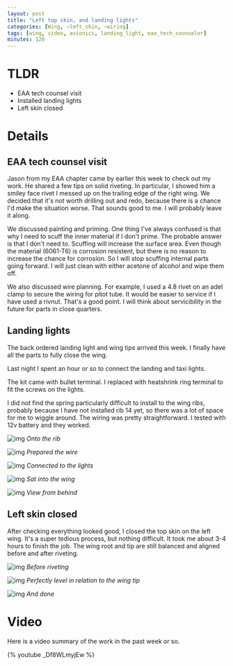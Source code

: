 ```yaml
---
layout: post
title: "Left top skin, and landing lights"
categories: [Wing, ~left_skin, ~wiring]
tags: [wing, video, avionics, landing_light, eaa_tech_counselor]
minutes: 120
---
```


# TLDR

- EAA tech counsel visit
- Installed landing lights
- Left skin closed

# Details

## EAA tech counsel visit

Jason from my EAA chapter came by earlier this week to check out my work. He shared a few tips on solid riveting. In particular, I showed him a smiley face rivet I messed up on the trailing edge of the right wing. We decided that it's not
worth drilling out and redo, because there is a chance I'd make the situation worse. That sounds good to me. I will probably leave it along.

We discussed painting and priming. One thing I've always confused is that why I need to scuff the inner material if I don't prime. The probable answer is that I don't need to. Scuffing will increase the surface area. Even though the material (6061-T6) is corrosion resistent, but there is no reason to increase the chance for corrosion. So I will stop scuffing internal parts going forward. I will just clean with either acetone of alcohol and wipe them off.

We also discussed wire planning. For example, I used a 4.8 rivet on an adel clamp to secure the wiring for pitot tube. It would be easier to service if I have used a rivnut. That's a good point. I will think about servicibility in the future for parts in close quarters.

## Landing lights

The back ordered landing light and wing tips arrived this week. I finally have all the parts to fully close the wing.

Last night I spent an hour or so to connect the landing and taxi lights.

The kit came with bullet terminal. I replaced with heatshrink ring terminal to fit the screws on the lights.

I did not find the spring particularly difficult to install to the wing ribs, probably because I have not installed rib 14 yet, so there was a lot of space for me to wiggle around. The wiring was pretty straightforward. I tested with 12v battery and they worked.

![img](https://lh3.googleusercontent.com/pw/AP1GczOXSFpl7NgpkAqxuV3iJT0scLO41V8rbELlVNdCdSmyWldzKWiLt1-paQxcCptJjO2mc0URyQlcMteg6yYKk_zzqrK6qE-sbgQWCqKyjsFFPK_Gah68l4ALJXi9CDq4lVMXmXGu7twQcrUcqNOcYubLog=w2328-h3092-s-no-gm?authuser=0)
_Onto the rib_

![img](https://lh3.googleusercontent.com/pw/AP1GczOsZudQMvcX5zOdwrqDF2ULrcjvex-eDWf_CkZwmSljYJZBAJgLOhHW6SVsgP6EKCZa4kDOgGhzw-i8CmcZSqGbJzrT6k_rzJ86n0ln8iIGEFBn1xgYLv7XD_6kj1xGZWpxwYpI9CWu3P8fnLezN_-nsw=w2328-h3092-s-no-gm?authuser=0)
_Prepared the wire_

![img](https://lh3.googleusercontent.com/pw/AP1GczMg2RUySC8I0N3CTFwDCpXq8L0k2Lf803hhyck-C0QzkKVJShOUzCVUIuQk8oXFua7B6wP7oNwJrbUnXeLTOHPcY1OcEUOnnw-_848WxgpMJpYbL71R-vpwcKOBF6hYuVcb1_VRNAwMjxodONTp-QxA0w=w2328-h3092-s-no-gm?authuser=0)
_Connected to the lights_

![img](https://lh3.googleusercontent.com/pw/AP1GczPvoQ_bvA7rrb_0HMGlxUkGBfug4st2Q-B-djcfYZc9-BxJQmiKzsM5ly6yRxY2ToZn5ae8AmSeJZdTBlLtMYpMdkfOMcT9LJv5O8BGDTCm3ArCvtRRZ-IytZwS1ZPvSrZYcnBcFpJPWIwdS--pTyIjwg=w4080-h3072-s-no-gm?authuser=0)
_Sat into the wing_

![img](https://lh3.googleusercontent.com/pw/AP1GczMUDz163R-xYQdEzuDm3dXlNQA47Dr01R8qtqfxVdmQ1-o_b-Pjeg6v-StpuRSWSqwxoKf8TnZ77960RephOJHReG5aoidON6Qs9rBOf8hUhlSSXjrn6Vc1lfg9W7OTS3eqqqM9C9fUyMxrINCqO5J96A=w4080-h3072-s-no-gm?authuser=0)
_View from behind_

## Left skin closed

After checking everything looked good, I closed the top skin on the left wing. It's a super tedious process, but nothing difficult. It took me about 3-4 hours to finish the job. The wing root and tip are still balanced and aligned before and after riveting.

![img](https://lh3.googleusercontent.com/pw/AP1GczNrLm_FkCKx_ouazA3iceB5xZOGBIYj8E10WUdk9k8dRG648GHif_q0kkadByONePJ5pY7rQRxmQHUCpNFoxRq-Ifw2i4v1yoFgDovkwF23KK4eUQgwNadMwnMwfOq9lRKr6W1bfXxcIw0756JVZYAyhA=w4080-h3072-s-no-gm?authuser=0)
_Before riveting_

![img](https://lh3.googleusercontent.com/pw/AP1GczM9IeUvjKhNHXSVB60NY42cn7THb4Nzk1YPY_iv-7BX8p3MJcSDaYu0zB_WRslyJimJNWKSmbIRuzSmZcViUrEX_XYnv2PNzmqgwxiY1yYgiaQ4tUqo1H9nkvEDkPjD_XZ6Dt6jpOqNSyt78YE_UYCulg=w4080-h3072-s-no-gm?authuser=0)
_Perfectly level in relation to the wing tip_

![img](https://lh3.googleusercontent.com/pw/AP1GczNkR2_uHtnHIJcZHJr_iG03LOVbkWoG-pB7GzcroTXLuJm98-CFO1QZhXExxTxbktK6g1ngYe2SstboVBSvzSf2W2ETEcLQWM0vYdgvn54_GbChWeKrNDu5Zr9jh5oPZsaRpwE5E4acYM8AxuOXD6F5jw=w2328-h3092-s-no-gm?authuser=0)
_And done_

# Video

Here is a video summary of the work in the past week or so.

{% youtube _Df8WLmyjEw %}

